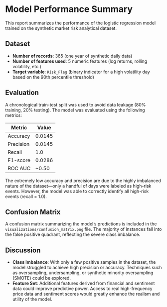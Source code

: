 # Model Performance Summary

This report summarizes the performance of the logistic regression model trained on the synthetic market risk analytical dataset.

## Dataset

- **Number of records**: 365 (one year of synthetic daily data)
- **Number of features used**: 5 numeric features (log returns, rolling volatility, etc.)
- **Target variable**: `Risk_Flag` (binary indicator for a high volatility day based on the 90th percentile threshold)

## Evaluation

A chronological train-test split was used to avoid data leakage (80% training, 20% testing). The model was evaluated using the following metrics:

| Metric | Value |
|-------|-------|
| Accuracy | 0.0145 |
| Precision | 0.0145 |
| Recall | 1.0 |
| F1-score | 0.0286 |
| ROC AUC | ~0.50 |

The extremely low accuracy and precision are due to the highly imbalanced nature of the dataset—only a handful of days were labeled as high-risk events. However, the model was able to correctly identify all high-risk events (recall = 1.0).

## Confusion Matrix

A confusion matrix summarizing the model’s predictions is included in the `visualizations/confusion_matrix.png` file. The majority of instances fall into the false positive quadrant, reflecting the severe class imbalance.

## Discussion

- **Class Imbalance**: With only a few positive samples in the dataset, the model struggled to achieve high precision or accuracy. Techniques such as oversampling, undersampling, or synthetic minority oversampling (SMOTE) could be explored.
- **Feature Set**: Additional features derived from financial and sentiment data could improve predictive power. Access to real high-frequency price data and sentiment scores would greatly enhance the realism and utility of the model.

